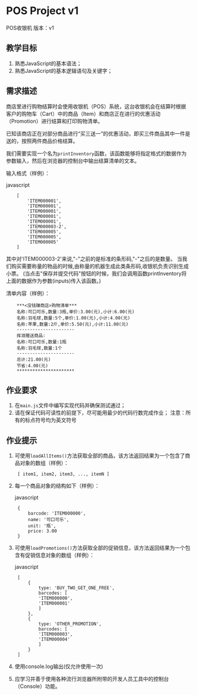 # POS Project v1

POS收银机 版本：v1

## 教学目标

1. 熟悉JavaScript的基本语法；
2. 熟悉JavaScript的基本逻辑语句及关键字；

## 需求描述

商店里进行购物结算时会使用收银机（POS）系统，这台收银机会在结算时根据客户的购物车（Cart）中的商品（Item）和商店正在进行的优惠活动（Promotion）进行结算和打印购物清单。

已知该商店正在对部分商品进行“买三送一”的优惠活动，即买三件商品其中一件是送的，按照两件商品价格结算。

我们需要实现一个名为```printInventory```函数，该函数能够将指定格式的数据作为参数输入，然后在浏览器的控制台中输出结算清单的文本。

输入格式（样例）：

   javascript

		[
    		'ITEM000001',
    		'ITEM000001',
    		'ITEM000001',
    		'ITEM000001',
    		'ITEM000001',
    		'ITEM000003-2',
    		'ITEM000005',
    		'ITEM000005',
    		'ITEM000005'
		]

其中对'ITEM000003-2'来说,"-"之前的是标准的条形码,"-"之后的是数量。
当我们购买需要称量的物品的时候,由称量的机器生成此类条形码,收银机负责识别生成小票。
(当点击"保存并提交代码"按钮的时候，我们会调用函数printInventory将上面的数据作为参数(inputs)传入该函数。)

清单内容（样例）：

		***<没钱赚商店>购物清单***
		名称:可口可乐,数量:3瓶,单价:3.00(元),小计:6.00(元)
		名称:羽毛球,数量:5个,单价:1.00(元),小计:4.00(元)
		名称:苹果,数量:2斤,单价:5.50(元),小计:11.00(元)
		----------------------
		挥泪赠送商品:
		名称:可口可乐,数量:1瓶
		名称:羽毛球,数量:1个
		----------------------
		总计:21.00(元)
		节省:4.00(元)
		**********************


## 作业要求

1. 在```main.js```文件中编写实现代码并确保测试通过；
2. 请在保证代码可读性的前提下，尽可能用最少的代码行数完成作业；
注意：所有的标点符号均为英文符号

## 作业提示

1. 可使用```loadAllItems()```方法获取全部的商品，该方法返回结果为一个包含了商品对象的数组（样例）：

   		[ item1, item2, item3, ..., itemN ]

2. 每一个商品对象的结构如下（样例）：

	javascript

   		{
      		barcode: 'ITEM000000',
      		name: '可口可乐',
      		unit: '瓶',
      		price: 3.00
   		}


3. 可使用```loadPromotions()```方法获取全部的促销信息，该方法返回结果为一个包含有促销信息对象的数组（样例）：

   javascript

   		[
      		{
        		type: 'BUY_TWO_GET_ONE_FREE',
        		barcodes: [
          		'ITEM000000',
          		'ITEM000001'
        		]
      		},
      		{
        		type: 'OTHER_PROMOTION',
        		barcodes: [
          		'ITEM000003',
          		'ITEM000004'
        		]
      		}
   		]

4. 使用console.log输出(仅允许使用一次)
5. 应学习并善于使用各种流行浏览器所附带的开发人员工具中的控制台（Console）功能。
